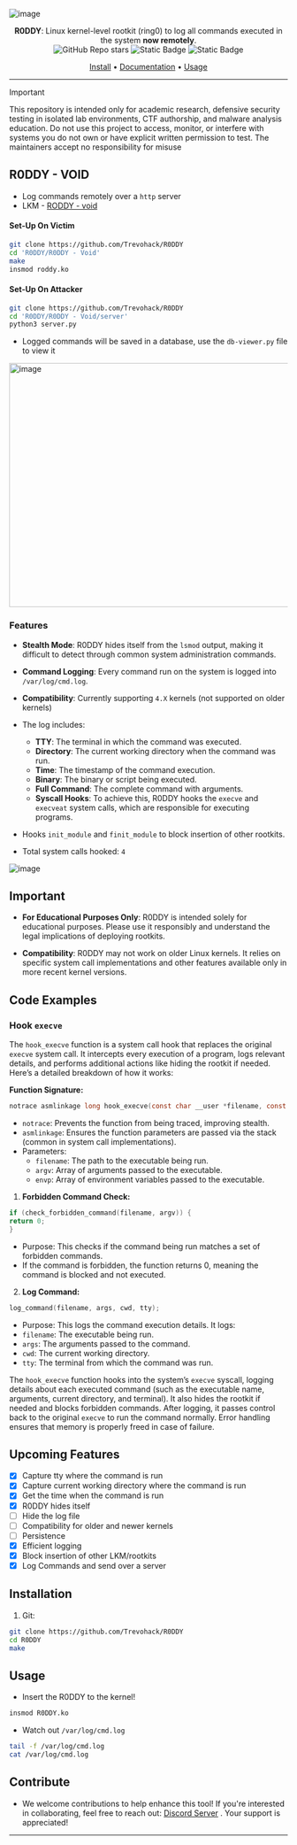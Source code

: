 ![image](https://github.com/user-attachments/assets/cd2108da-a584-46de-91f5-52e1058dc6b0) 

<div align="center">
  <b>R0DDY</b>: Linux kernel-level rootkit (ring0) to log all commands executed in the system <strong>now remotely</strong>.<br> 
  <img alt="GitHub Repo stars" src="https://img.shields.io/github/stars/Trevohack/R0DDY?style=for-the-badge&labelColor=blue&color=violet">
  <img alt="Static Badge" src="https://img.shields.io/badge/Tested--on-Linux-violet?style=for-the-badge&logo=linux&logoColor=black&labelColor=blue">
  <img alt="Static Badge" src="https://img.shields.io/badge/Based-violet?style=for-the-badge&logo=c&logoColor=black&labelColor=blue">
  <p></p>
  <a href="https://github.com/Trevohack/R0DDY#installation">Install</a>
  <span> • </span>
  <a href="https://github.com/Trevohack/R0DDY#features">Documentation</a>
  <span> • </span>
  <a href="https://github.com/Trevohack/R0DDY#usage">Usage</a>
  <p></p>
</div> 


---

> [!Important]
> This repository is intended only for academic research, defensive security testing in isolated lab environments, CTF authorship, and malware analysis education. Do not use this project to access, monitor, or interfere with systems you do not own or have explicit written permission to test. The maintainers accept no responsibility for misuse 

## R0DDY - VOID 

- Log commands remotely over a `http` server
- LKM - [RODDY - void](https://github.com/Trevohack/R0DDY/tree/main/src/R0DDY%20-%20Void)

#### Set-Up On Victim 

```bash
git clone https://github.com/Trevohack/R0DDY 
cd 'R0DDY/R0DDY - Void'
make
insmod roddy.ko
```  

#### Set-Up On Attacker 

```bash
git clone https://github.com/Trevohack/R0DDY 
cd 'R0DDY/R0DDY - Void/server' 
python3 server.py 
```

- Logged commands will be saved in a database, use the `db-viewer.py` file to view it

<img width="1094" height="441" alt="image" src="https://github.com/user-attachments/assets/1a0f32be-b9ad-4bce-bbfa-25722cafaae3" />


### Features

- **Stealth Mode**: R0DDY hides itself from the `lsmod` output, making it difficult to detect through common system administration commands.

- **Command Logging**: Every command run on the system is logged into `/var/log/cmd.log`.

* **Compatibility**: Currently supporting `4.X` kernels (not supported on older kernels)

- The log includes:
	- **TTY**: The terminal in which the command was executed.
	- **Directory**: The current working directory when the command was run.
	- **Time**: The timestamp of the command execution.
	- **Binary**: The binary or script being executed.
	- **Full Command**: The complete command with arguments.
	- **Syscall Hooks**: To achieve this, R0DDY hooks the `execve` and `execveat` system calls, which are responsible for executing programs.
   
 - Hooks `init_module` and `finit_module` to block insertion of other rootkits.
- Total system calls hooked: `4` 

![image](https://github.com/user-attachments/assets/b2d1ac54-0d30-4024-bf74-2b531c8f29f8)


## Important


- **For Educational Purposes Only**: R0DDY is intended solely for educational purposes. Please use it responsibly and understand the legal implications of deploying rootkits.

- **Compatibility**: R0DDY may not work on older Linux kernels. It relies on specific system call implementations and other features available only in more recent kernel versions.

## Code Examples  

### Hook `execve`

The `hook_execve` function is a system call hook that replaces the original `execve` system call. It intercepts every execution of a program, logs relevant details, and performs additional actions like hiding the rootkit if needed. Here’s a detailed breakdown of how it works:
  
**Function Signature:**

```c
notrace asmlinkage long hook_execve(const char __user *filename, const char __user *const __user *argv, const char __user *const __user *envp)
```

* `notrace`: Prevents the function from being traced, improving stealth.
* `asmlinkage`: Ensures the function parameters are passed via the stack (common in system call implementations).
* Parameters:
	- `filename`: The path to the executable being run.
	- `argv`: Array of arguments passed to the executable.
	- `envp`: Array of environment variables passed to the executable.

  

1. **Forbidden Command Check:** 

```c
if (check_forbidden_command(filename, argv)) {
return 0;
}
```

* Purpose: This checks if the command being run matches a set of forbidden commands.
* If the command is forbidden, the function returns 0, meaning the command is blocked and not executed.
  
2. **Log Command:** 

```c
log_command(filename, args, cwd, tty);
```

* Purpose: This logs the command execution details. It logs:
* `filename`: The executable being run.
* `args`: The arguments passed to the command.
* `cwd`: The current working directory.
* `tty`: The terminal from which the command was run.

The `hook_execve` function hooks into the system’s `execve` syscall, logging details about each executed command (such as the executable name, arguments, current directory, and terminal). It also hides the rootkit if needed and blocks forbidden commands. After logging, it passes control back to the original `execve` to run the command normally. Error handling ensures that memory is properly freed in case of failure. 

## Upcoming Features

* [X] Capture tty where the command is run
* [x] Capture current working directory where the command is run
* [x] Get the time when the command is run
* [x] R0DDY hides itself 
* [ ] Hide the log file  
* [ ] Compatibility for older and newer kernels
* [ ] Persistence
* [x] Efficient logging
* [x] Block insertion of other LKM/rootkits
* [X] Log Commands and send over a server  

## Installation

1. Git: 
```bash
git clone https://github.com/Trevohack/R0DDY 
cd R0DDY 
make 
```

## Usage 

* Insert the R0DDY to the kernel! 

```bash
insmod R0DDY.ko 
```

* Watch out `/var/log/cmd.log` 

```bash
tail -f /var/log/cmd.log 
cat /var/log/cmd.log 
```


## Contribute

* We welcome contributions to help enhance this tool! If you're interested in collaborating, feel free to reach out: [Discord Server](https://discord.gg/38uDGNGU) . Your support is appreciated!


---
